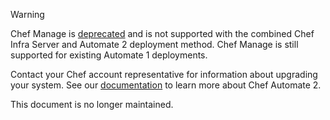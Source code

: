 <div class="admonition-warning"><p class="admonition-warning-title">Warning</p><div class="admonition-warning-text">

Chef Manage is [deprecated](/versions/#deprecated-products-and-versions) and is
not supported with the combined Chef Infra Server and Automate 2 deployment method.
Chef Manage is still supported for existing Automate 1 deployments.

Contact your Chef account representative for information about upgrading your system.
See our [documentation](https://automate.chef.io/docs/quickstart/) to learn more
about Chef Automate 2.

This document is no longer maintained.

</div></div>
